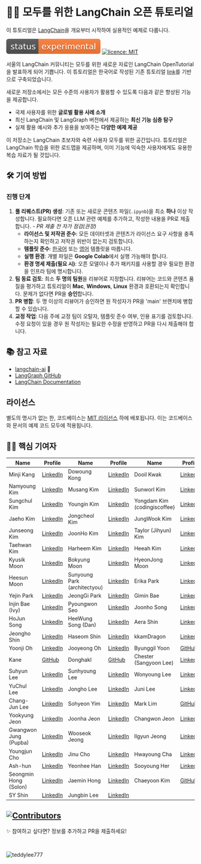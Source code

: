 # 🦜️🔗 모두를 위한 LangChain 오픈 튜토리얼

이 튜토리얼은 [LangChain](https://github.com/langchain-ai/langchain)을 개요부터 시작하여 실용적인 예제로 다룹니다.

[![status: experimental](https://github.com/GIScience/badges/raw/master/status/experimental.svg)](https://github.com/GIScience/badges#experimental)
[![licence: MIT](https://img.shields.io/badge/Licence-MIT-yellow.svg)](https://opensource.org/licenses/MIT "MIT License")

서울의 LangChain 커뮤니티는 모두를 위한 새로운 자료인 LangChain OpenTutorial을 발표하게 되어 기쁩니다. 이 튜토리얼은 한국어로 작성된 기존 튜토리얼 [link](https://github.com/teddylee777/langchain-kr)를 기반으로 구축되었습니다.

새로운 저장소에서는 모든 수준의 사용자가 활용할 수 있도록 다음과 같은 향상된 기능을 제공합니다.

- 국제 사용자를 위한 **글로벌 활용 사례 소개**
- 최신 LangChain 및 LangGraph 버전에서 제공하는 **최신 기능 심층 탐구**
- 실제 활용 예시와 추가 응용을 보여주는 **다양한 예제 제공**

이 저장소는 LangChain 초보자와 숙련 사용자 모두를 위한 공간입니다. 튜토리얼은 LangChain 학습을 위한 로드맵을 제공하며, 이미 기능에 익숙한 사용자에게도 유용한 복습 자료가 될 것입니다.

## 🛠️ 기여 방법
### 진행 단계
1. **풀 리퀘스트(PR) 생성**: 기존 또는 새로운 콘텐츠 파일(`.ipynb`)을 최소 **하나** 이상 작성합니다. 필요하다면 오픈 LLM 관련 예제를 추가하고, 작성한 내용을 PR로 제출합니다.
   *- PR 제출 전 자가 점검(권장)*
   - **라이선스 및 저작권 준수**: 모든 데이터셋과 콘텐츠가 라이선스 요구 사항을 충족하는지 확인하고 저작권 위반이 없는지 검토합니다.
   - **템플릿 준수**: [한국어](https://github.com/LangChain-OpenTutorial/LangChain-OpenTutorial/tree/main/99-TEMPLATE/Korean) 또는 [영어](https://github.com/LangChain-OpenTutorial/LangChain-OpenTutorial/tree/main/99-TEMPLATE/English) 템플릿을 따릅니다.
   - **실행 환경**: 개별 파일은 **Google Colab**에서 실행 가능해야 합니다.
   - **환경 명세 제출(필요 시)**: 오픈 모델이나 추가 패키지를 사용할 경우 필요한 환경을 인프라 팀에 명시합니다.
2. **팀 동료 검토**: 최소 **두 명의 팀원**을 리뷰어로 지정합니다. 리뷰어는 코드와 콘텐츠 품질을 평가하고 튜토리얼이 **Mac**, **Windows**, **Linux** 환경과 호환되는지 확인합니다. 문제가 없다면 PR을 **승인**합니다.
4. **PR 병합**: 두 명 이상의 리뷰어가 승인하면 원 작성자가 PR을 'main' 브랜치에 병합할 수 있습니다.
5. **교정 작업**: 다음 주에 교정 팀이 오탈자, 템플릿 준수 여부, 인용 표기를 검토합니다. 수정 요청이 있을 경우 원 작성자는 필요한 수정을 반영하고 PR을 다시 제출해야 합니다.

## 📚 참고 자료
- [langchain-ai](https://github.com/langchain-ai/langchain) 📖
- [LangGraph GitHub](https://github.com/langchain-ai/langgraph)
- [LangChain Documentation](https://python.langchain.com/docs/introduction/)

## 라이선스

별도의 명시가 없는 한, 코드베이스는 [MIT 라이선스][1] 하에 배포됩니다. 이는 코드베이스와 문서의 예제 코드 모두에 적용됩니다.

[1]: ./LICENCE

## 🧑‍💻 핵심 기여자

| Name | Profile | Name | Profile | Name | Profile |
|------|---------|------|---------|------|---------|
| Minji Kang | [LinkedIn](https://www.linkedin.com/in/minji-kang-995b32230) | Dowoung Kong | [LinkedIn](https://www.linkedin.com/in/%EB%8F%84%EC%9B%85%EA%B3%B5) | Dooil Kwak | [LinkedIn](https://www.linkedin.com/in/dooil-kwak-1b068454/) |
| Namyoung Kim | [LinkedIn](https://www.linkedin.com/in/liniar/) | Musang Kim | [LinkedIn](https://www.linkedin.com/in/musang-kim/) | Sunworl Kim | [LinkedIn](https://www.linkedin.com/in/swkim123/) |
| Sungchul Kim | [LinkedIn](https://www.linkedin.com/in/sungchul-kim) | Youngin Kim | [LinkedIn](https://www.linkedin.com/in/youngin-normal-kim/) | Yongdam Kim (codingiscoffee) | [LinkedIn](https://www.linkedin.com/in/codingiscoffee/) |
| Jaeho Kim | [LinkedIn](https://www.linkedin.com/in/jaeho-kim-15914326b/) | Jongcheol Kim | [LinkedIn](https://www.linkedin.com/in/jongcheol-k-5585146b/) | JungWook Kim | [LinkedIn](https://www.linkedin.com/in/fastjw/) |
| Junseong Kim | [LinkedIn](https://www.linkedin.com/in/%EC%A4%80%EC%84%B1-%EA%B9%80-591b351b2/) | JoonHo Kim | [LinkedIn](https://www.linkedin.com/in/joonho-kim-844683180/) | Taylor (Jihyun) Kim | [LinkedIn](https://www.linkedin.com/in/jihyun-kim-361b2b309/) |
| Taehwan Kim | [LinkedIn](https://www.linkedin.com/in/taehwan-kim-911b67147) | Harheem Kim | [LinkedIn](https://www.linkedin.com/in/harheemk/) | Heeah Kim | [LinkedIn](https://www.linkedin.com/in/kimheeah) |
| Kyusik Moon | [LinkedIn](https://www.linkedin.com/in/moon-q-575245189/) | Bokyung Moon | [LinkedIn](https://www.linkedin.com/in/bokyungisagod/) | HyeonJong Moon | [LinkedIn](https://www.linkedin.com/in/moonhj/) |
| Heesun Moon | [LinkedIn](https://www.linkedin.com/in/moonheesun33/) | Sunyoung Park (architectyou) | [LinkedIn](https://www.linkedin.com/in/architectyou) | Erika Park | [LinkedIn](https://www.linkedin.com/in/yeonseo-park-094193198) |
| Yejin Park | [LinkedIn](https://www.linkedin.com/in/ppakyeah) | JeongGi Park | [LinkedIn](https://www.linkedin.com/in/jeonggipark/) | Gimin Bae | [LinkedIn](https://www.linkedin.com/in/baem1n/) |
| Injin Bae (Ivy) | [LinkedIn](https://www.linkedin.com/in/ivy-bae/) | Pyoungwon Seo | [LinkedIn](https://www.linkedin.com/in/pyoungwon/) | Joonho Song | [LinkedIn](https://www.linkedin.com/in/pangpanggod/) |
| HoJun Song | [LinkedIn](https://www.linkedin.com/in/rojun/) | HeeWung Song (Dan) | [LinkedIn](https://www.linkedin.com/in/kofsitho/) | Aera Shin | [LinkedIn](https://www.linkedin.com/in/shinar/) |
| Jeongho Shin | [LinkedIn](https://www.linkedin.com/in/purplecollar/) | Haseom Shin | [LinkedIn](https://www.linkedin.com/in/ihagi/) | kkamDragon | [LinkedIn](https://www.linkedin.com/in/kkamDragon) |
| Yoonji Oh | [LinkedIn](https://www.linkedin.com/in/5yoon) | Jooyeong Oh | [LinkedIn](http://www.linkedin.com/in/secludor) | Byunggil Yoon | [GitHub](https://github.com/acho98) |
| Kane | [GitHub](https://github.com/HarryKane11) | Donghakl | [GitHub](https://github.com/stsr1284) | Chester (Sangyoon Lee) | [LinkedIn](https://www.linkedin.com/in/sangyoon-lee-75a62784/) |
| Suhyun Lee | [LinkedIn](https://www.linkedin.com/in/suhyun-lee-476803311) | Sunhyoung Lee | [LinkedIn](https://www.linkedin.com/in/icarus-sunhyoung) | Wonyoung Lee | [LinkedIn](https://www.linkedin.com/in/wonyounglee-wbws) |
| YuChul Lee | [LinkedIn](https://www.linkedin.com/in/leeyuchul0809/) | Jongho Lee | [LinkedIn](https://www.linkedin.com/in/LeeJH8938) | Juni Lee | [LinkedIn](https://www.linkedin.com/in/ee-juni/) |
| Chang-Jun Lee | [LinkedIn](https://www.linkedin.com/in/cjleeno1/) | Sohyeon Yim | [LinkedIn](https://www.linkedin.com/in/sohyunwriter) | Mark Lim | [GitHub](https://github.com/obov) |
| Yookyung Jeon | [LinkedIn](https://www.linkedin.com/in/sirena-45b2a6250) | Joonha Jeon | [LinkedIn](https://www.linkedin.com/in/joonha-jeon-80619ab1/) | Changwon Jeon | [LinkedIn](https://www.linkedin.com/in/changwon-jeon-001b1867) |
| Gwangwon Jung (Pupba) | [LinkedIn](https://www.linkedin.com/in/gwangwon-jung-5287a7275) | Wooseok Jeong | [LinkedIn](https://www.linkedin.com/in/wooseok-j-david) | Ilgyun Jeong | [LinkedIn](https://www.linkedin.com/in/ilgyun-jeong) |
| Youngjun Cho | [LinkedIn](https://www.linkedin.com/in/choincnp/) | Jinu Cho | [LinkedIn](https://www.linkedin.com/in/jinucho/) | Hwayoung Cha | [LinkedIn](https://www.linkedin.com/in/hwayoung-cha/) |
| Ash-hun | [LinkedIn](https://www.linkedin.com/in/choijaehun/) | Yeonhee Han | [LinkedIn](https://www.linkedin.com/in/yeonhee-han-64160a177/) | Sooyoung Her | [LinkedIn](https://www.linkedin.com/in/sooyoung-her-3b0720b3) |
| Seongmin Hong (Solon) | [LinkedIn](https://www.linkedin.com/in/oursophy/) | Jaemin Hong | [LinkedIn](https://www.linkedin.com/in/geminii01/) | Chaeyoon Kim | [GitHub](https://github.com/chaeyoonyunakim/) |
| SY Shin | [LinkedIn](https://github.com/syshin0116)| Jungbin Lee | [LinkedIn](https://www.linkedin.com/in/jungbin-lee-7b9810311/) | | |


[![Contributors](https://contrib.rocks/image?repo=LangChain-OpenTutorial/LangChain-OpenTutorial&max=5000)](https://github.com/LangChain-OpenTutorial/LangChain-OpenTutorial/graphs/contributors)
---

✨ 참여하고 싶다면? 정보를 추가하고 PR을 제출하세요!

<br/>
<p><a href="https://www.buymeacoffee.com/teddylee777"> <img align="left" src="https://cdn.buymeacoffee.com/buttons/v2/default-yellow.png" height="50" width="210" alt="teddylee777" /></a></p>
